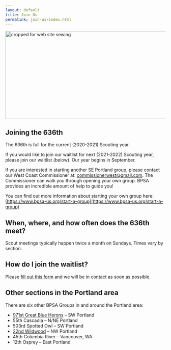 ```yaml
---
layout: default
title: Join Us
permalink: join-us/index.html
---
```

<a title="cropped for web site sewing by wittco.gmbh, on Flickr" href="http://www.flickr.com/photos/wittcogmbh/8619989293/"><img src="http://farm9.staticflickr.com/8264/8619989293_ed1aa8b4dc_z.jpg" alt="cropped for web site sewing" width="640" height="276" /></a>

## Joining the 636th ##

The 636th is full for the current (2020-2021) Scouting year.

If you would like to join our waitlist for next (2021-2022) Scouting year, please join our waitlist (below). Our year begins in September.

If you are interested in starting another SE Portland group, please contact our West Coast Commissioner at:
[commissionerwest@gmail.com](mailto:commissionerwest@gmail.com). The Commissioner can walk you through opening your own group. BPSA provides an incredible amount of help to guide you!

You can find out more information about starting your own group here:<br/>
[https://www.bpsa-us.org/start-a-group](https://www.bpsa-us.org/start-a-group)

## When, where, and how often does the 636th meet? ##

Scout meetings typically happen twice a month on Sundays. Times vary by section.

## How do I join the waitlist? ##

Please [fill out this form](http://goo.gl/forms/OwVrVEM9qe) and we will be in contact as soon as possible.

## Other sections in the Portland area ##

There are six other BPSA Groups in and around the Portland area:

* [971st Great Blue Herons](http://www.facebook.com/pages/category/Youth-Organization/971st-Great-Blue-Herons-454989604910326/) &ndash; SW Portland
* 55th Cascadia &ndash; N/NE Portland
* 503rd Spotted Owl &ndash; SW Portland
* [22nd Wildwood](http://www.22ndwildwood.org/) &ndash; NW Portland
* 45th Columbia River &ndash; Vancouver, WA
* 12th Osprey &ndash; East Portland
